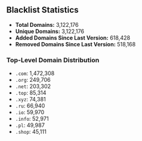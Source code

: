## Blacklist Statistics

- **Total Domains:** 3,122,176
- **Unique Domains:** 3,122,176
- **Added Domains Since Last Version:** 618,428
- **Removed Domains Since Last Version:** 518,168

### Top-Level Domain Distribution

-  `.com`: 1,472,308
-  `.org`: 249,706
-  `.net`: 203,302
-  `.top`: 85,314
-  `.xyz`: 74,381
-  `.ru`: 66,940
-  `.io`: 59,970
-  `.info`: 52,971
-  `.pl`: 49,987
-  `.shop`: 45,111

